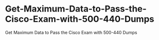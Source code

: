 # Get-Maximum-Data-to-Pass-the-Cisco-Exam-with-500-440-Dumps
Get Maximum Data to Pass the Cisco Exam with 500-440 Dumps
